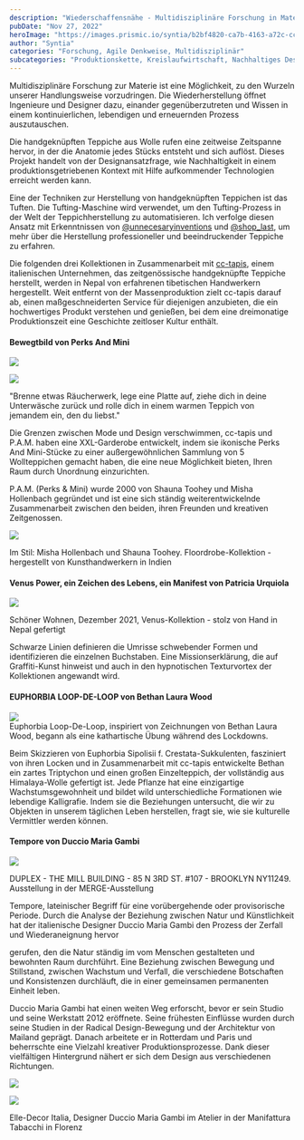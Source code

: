 ```yaml
---
description: "Wiederschaffensnähe - Multidisziplinäre Forschung in Materialwissenschaften"
pubDate: "Nov 27, 2022"
heroImage: "https://images.prismic.io/syntia/b2bf4820-ca7b-4163-a72c-cc7f4d331b6e_75d89d3b4394ab6be51c86cf49fe5cb3fba7f650-1000x1500-1.jpg?auto=compress,format"
author: "Syntia"
categories: "Forschung, Agile Denkweise, Multidisziplinär"
subcategories: "Produktionskette, Kreislaufwirtschaft, Nachhaltiges Design, Abfallmanagement, Wiederaneignung"
---
```


Multidisziplinäre Forschung zur Materie ist eine Möglichkeit, zu den Wurzeln unserer Handlungsweise vorzudringen. Die Wiederherstellung öffnet Ingenieure und Designer dazu, einander gegenüberzutreten und Wissen in einem kontinuierlichen, lebendigen und erneuernden Prozess auszutauschen.

Die handgeknüpften Teppiche aus Wolle rufen eine zeitweise Zeitspanne hervor, in der die Anatomie jedes Stücks entsteht und sich auflöst. Dieses Projekt handelt von der Designansatzfrage, wie Nachhaltigkeit in einem produktionsgetriebenen Kontext mit Hilfe aufkommender Technologien erreicht werden kann.

Eine der Techniken zur Herstellung von handgeknüpften Teppichen ist das Tuften. Die Tufting-Maschine wird verwendet, um den Tufting-Prozess in der Welt der Teppichherstellung zu automatisieren. Ich verfolge diesen Ansatz mit Erkenntnissen von [@unnecesaryinventions](https://youtu.be/_matYB5rdZA) und [@shop\_last](https://youtu.be/nWmzjuQONKI), um mehr über die Herstellung professioneller und beeindruckender Teppiche zu erfahren.

Die folgenden drei Kollektionen in Zusammenarbeit mit [cc-tapis](https://www.cc-tapis.com/), einem italienischen Unternehmen, das zeitgenössische handgeknüpfte Teppiche herstellt, werden in Nepal von erfahrenen tibetischen Handwerkern hergestellt. Weit entfernt von der Massenproduktion zielt cc-tapis darauf ab, einen maßgeschneiderten Service für diejenigen anzubieten, die ein hochwertiges Produkt verstehen und genießen, bei dem eine dreimonatige Produktionszeit eine Geschichte zeitloser Kultur enthält.

#### **Bewegtbild von Perks And Mini**

![](https://images.prismic.io/syntia/6f0a789b-837d-491f-92d5-7e1a3faad91d_1c0f29be5ebe5cdb093592f8e66ab59aab32cfae-1001x1500-1.webp?auto=compress,format)

![](https://images.prismic.io/syntia/2691f425-4703-435a-b40c-038d001dfeb0_pamxcc-tapis_jumper_03_2000x-1.webp?auto=compress,format)

"Brenne etwas Räucherwerk, lege eine Platte auf, ziehe dich in deine Unterwäsche zurück und rolle dich in einem warmen Teppich von jemandem ein, den du liebst."

Die Grenzen zwischen Mode und Design verschwimmen, cc-tapis und P.A.M. haben eine XXL-Garderobe entwickelt, indem sie ikonische Perks And Mini-Stücke zu einer außergewöhnlichen Sammlung von 5 Wollteppichen gemacht haben, die eine neue Möglichkeit bieten, Ihren Raum durch Unordnung einzurichten.

P.A.M. (Perks & Mini) wurde 2000 von Shauna Toohey und Misha Hollenbach gegründet und ist eine sich ständig weiterentwickelnde Zusammenarbeit zwischen den beiden, ihren Freunden und kreativen Zeitgenossen.

![](https://images.prismic.io/syntia/b2bf4820-ca7b-4163-a72c-cc7f4d331b6e_75d89d3b4394ab6be51c86cf49fe5cb3fba7f650-1000x1500-1.jpg?auto=compress,format)

Im Stil: Misha Hollenbach und Shauna Toohey. Floordrobe-Kollektion - hergestellt von Kunsthandwerkern in Indien

#### **Venus Power, ein Zeichen des Lebens, ein Manifest von Patricia Urquiola**

![](https://images.prismic.io/syntia/d2c67a07-3968-4307-8253-0302b9ba1c6b_cc-tapis-venus-power-by-patricia-urquiola-schoner-wohnen-1200x1600-1.jpg?auto=compress,format)

Schöner Wohnen, Dezember 2021, Venus-Kollektion - stolz von Hand in Nepal gefertigt

Schwarze Linien definieren die Umrisse schwebender Formen und identifizieren die einzelnen Buchstaben. Eine Missionserklärung, die auf Graffiti-Kunst hinweist und auch in den hypnotischen Texturvortex der Kollektionen angewandt wird.

#### **EUPHORBIA LOOP-DE-LOOP von Bethan Laura Wood**

![](https://images.prismic.io/syntia/16948081-8757-4d82-bd1a-6ed545499fff_cc-tapis-showroom-bethan-laura-wood-euphorbia-collection-rug-1024x683-1.jpg?auto=compress,format)  
Euphorbia Loop-De-Loop, inspiriert von Zeichnungen von Bethan Laura Wood, begann als eine kathartische Übung während des Lockdowns.

Beim Skizzieren von Euphorbia Sipolisii f. Crestata-Sukkulenten, fasziniert von ihren Locken und in Zusammenarbeit mit cc-tapis entwickelte Bethan ein zartes Triptychon und einen großen Einzelteppich, der vollständig aus Himalaya-Wolle gefertigt ist. Jede Pflanze hat eine einzigartige Wachstumsgewohnheit und bildet wild unterschiedliche Formationen wie lebendige Kalligrafie. Indem sie die Beziehungen untersucht, die wir zu Objekten in unserem täglichen Leben herstellen, fragt sie, wie sie kulturelle Vermittler werden können.

#### **Tempore von Duccio Maria Gambi**

![](https://images.prismic.io/syntia/b3dba677-9e41-42a2-9451-08ed3bae0178_cc-tapis-duccio-maria-gambi-tempore-allestimento-duplex-ny-4.jpg?auto=compress,format)

DUPLEX - THE MILL BUILDING - 85 N 3RD ST. #107 - BROOKLYN NY11249. Ausstellung in der MERGE-Ausstellung

Tempore, lateinischer Begriff für eine vorübergehende oder provisorische Periode. Durch die Analyse der Beziehung zwischen Natur und Künstlichkeit hat der italienische Designer Duccio Maria Gambi den Prozess der Zerfall und Wiederaneignung hervor

gerufen, den die Natur ständig im vom Menschen gestalteten und bewohnten Raum durchführt. Eine Beziehung zwischen Bewegung und Stillstand, zwischen Wachstum und Verfall, die verschiedene Botschaften und Konsistenzen durchläuft, die in einer gemeinsamen permanenten Einheit leben.

Duccio Maria Gambi hat einen weiten Weg erforscht, bevor er sein Studio und seine Werkstatt 2012 eröffnete. Seine frühesten Einflüsse wurden durch seine Studien in der Radical Design-Bewegung und der Architektur von Mailand geprägt. Danach arbeitete er in Rotterdam und Paris und beherrschte eine Vielzahl kreativer Produktionsprozesse. Dank dieser vielfältigen Hintergrund nähert er sich dem Design aus verschiedenen Richtungen.

![](https://images.prismic.io/syntia/e09a083e-bbc4-4798-9900-c28a7b5803ff_mobilia-duccio-maria-gambi-banner.jpg?auto=compress,format)

![](https://images.prismic.io/syntia/025f85a6-e3e6-4c4b-beb1-1e0316fec4cb_cc-tapis_tempore-by-duccio-maria-gambi_elle-decor-italia_pagina_3-821x1024-1.jpg?auto=compress,format)

Elle-Decor Italia, Designer Duccio Maria Gambi im Atelier in der Manifattura Tabacchi in Florenz